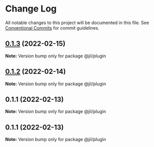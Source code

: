 # Change Log

All notable changes to this project will be documented in this file.
See [Conventional Commits](https://conventionalcommits.org) for commit guidelines.

## [0.1.3](https://github.com/jiljs/jil/compare/@jil/plugin@0.1.2...@jil/plugin@0.1.3) (2022-02-15)

**Note:** Version bump only for package @jil/plugin





## [0.1.2](https://github.com/jiljs/jil/compare/@jil/plugin@0.1.1...@jil/plugin@0.1.2) (2022-02-14)

**Note:** Version bump only for package @jil/plugin





## 0.1.1 (2022-02-13)

**Note:** Version bump only for package @jil/plugin





## 0.1.1 (2022-02-13)

**Note:** Version bump only for package @jil/plugin
